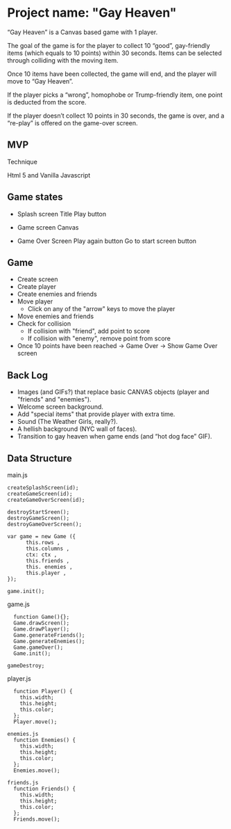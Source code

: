 # Project name: "Gay Heaven"

“Gay Heaven” is a Canvas based game with 1 player. 

The goal of the game is for the player to collect 10 “good”, gay-friendly items (which equals to 10 points) within 30 seconds. 
Items can be selected through colliding with the moving item. 

Once 10 items have been collected, the game will end, and the player will move to “Gay Heaven”. 

If the player picks a “wrong”, homophobe or Trump-friendly item, one point is deducted from the score. 

If the player doesn’t collect 10 points in 30 seconds, the game is over, and a “re-play” is offered on the game-over screen.

## MVP 

Technique

Html 5 and Vanilla Javascript

## Game states

- Splash screen
  Title
  Play button
  
- Game screen
  Canvas
  
- Game Over Screen
  Play again button
  Go to start screen button
  
## Game

- Create screen
- Create player
- Create enemies and friends
- Move player
    - Click on any of the "arrow" keys to move the player
- Move enemies and friends
- Check for collision
    - If collision with "friend", add point to score
    - If collision with "enemy", remove point from score
- Once 10 points have been reached -> Game Over -> Show Game Over screen 

## Back Log

-	Images (and GIFs?) that replace basic CANVAS objects (player and "friends" and "enemies").
-	Welcome screen background.
-	Add "special items" that provide player with extra time.
-	Sound (The Weather Girls, really?).
-	A hellish background (NYC wall of faces).
-	Transition to gay heaven when game ends (and “hot dog face” GIF).

## Data Structure

main.js
```
createSplashScreen(id);
createGameScreen(id);
createGameOverScreen(id);

destroyStartSreen();
destroyGameScreen();
destroyGameOverScreen();

var game = new Game ({
      this.rows , 
      this.columns , 
      ctx: ctx ,
      this.friends ,
      this. enemies ,
      this.player ,
});

game.init();
```
game.js
```
  function Game(){};
  Game.drawScreen();
  Game.drawPlayer();
  Game.generateFriends();
  Game.generateEnemies();
  Game.gameOver();
  Game.init();

gameDestroy;
```
player.js
```
  function Player() {
    this.width;
    this.height;
    this.color;
  };
  Player.move();
  
enemies.js  
  function Enemies() {
    this.width;
    this.height;
    this.color;
  };
  Enemies.move();
  
friends.js  
  function Friends() {
    this.width;
    this.height;
    this.color;
  };
  Friends.move();
```



     



